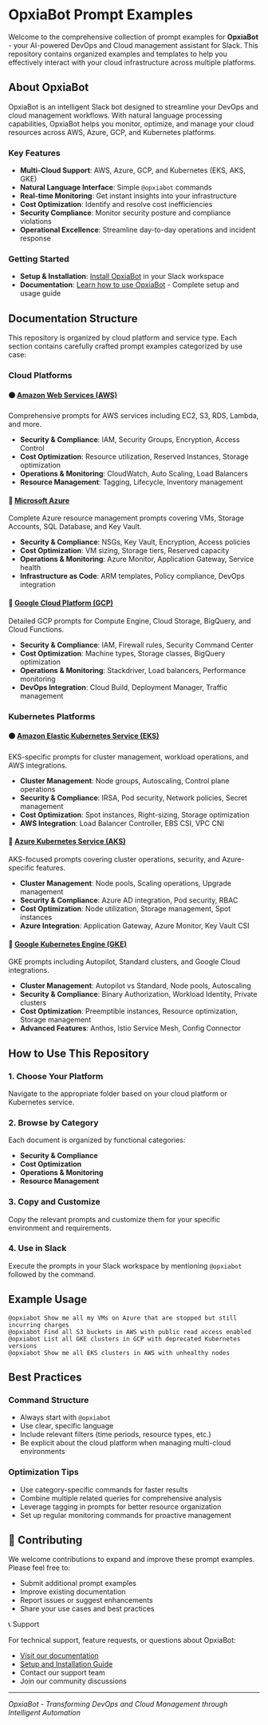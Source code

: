 # OpxiaBot Prompt Examples

Welcome to the comprehensive collection of prompt examples for **OpxiaBot** - your AI-powered DevOps and Cloud management assistant for Slack. This repository contains organized examples and templates to help you effectively interact with your cloud infrastructure across multiple platforms.

## About OpxiaBot

OpxiaBot is an intelligent Slack bot designed to streamline your DevOps and cloud management workflows. With natural language processing capabilities, OpxiaBot helps you monitor, optimize, and manage your cloud resources across AWS, Azure, GCP, and Kubernetes platforms.

### Key Features
- **Multi-Cloud Support**: AWS, Azure, GCP, and Kubernetes (EKS, AKS, GKE)
- **Natural Language Interface**: Simple `@opxiabot` commands
- **Real-time Monitoring**: Get instant insights into your infrastructure
- **Cost Optimization**: Identify and resolve cost inefficiencies
- **Security Compliance**: Monitor security posture and compliance violations
- **Operational Excellence**: Streamline day-to-day operations and incident response

### Getting Started
- **Setup & Installation**: [Install OpxiaBot](https://slackbot.opxia.ai/) in your Slack workspace
- **Documentation**: [Learn how to use OpxiaBot](https://slackbot.opxia.ai/doc.html) - Complete setup and usage guide

## Documentation Structure

This repository is organized by cloud platform and service type. Each section contains carefully crafted prompt examples categorized by use case:

### Cloud Platforms

#### 🟠 [Amazon Web Services (AWS)](./aws/aws.md)
Comprehensive prompts for AWS services including EC2, S3, RDS, Lambda, and more.
- **Security & Compliance**: IAM, Security Groups, Encryption, Access Control
- **Cost Optimization**: Resource utilization, Reserved Instances, Storage optimization
- **Operations & Monitoring**: CloudWatch, Auto Scaling, Load Balancers
- **Resource Management**: Tagging, Lifecycle, Inventory management

#### 🔷 [Microsoft Azure](./azure/azure.md)
Complete Azure resource management prompts covering VMs, Storage Accounts, SQL Database, and Key Vault.
- **Security & Compliance**: NSGs, Key Vault, Encryption, Access policies
- **Cost Optimization**: VM sizing, Storage tiers, Reserved capacity
- **Operations & Monitoring**: Azure Monitor, Application Gateway, Service health
- **Infrastructure as Code**: ARM templates, Policy compliance, DevOps integration

#### 🔵 [Google Cloud Platform (GCP)](./gcp/gcp.md)
Detailed GCP prompts for Compute Engine, Cloud Storage, BigQuery, and Cloud Functions.
- **Security & Compliance**: IAM, Firewall rules, Security Command Center
- **Cost Optimization**: Machine types, Storage classes, BigQuery optimization
- **Operations & Monitoring**: Stackdriver, Load balancers, Performance monitoring
- **DevOps Integration**: Cloud Build, Deployment Manager, Traffic management

### Kubernetes Platforms

#### 🟠 [Amazon Elastic Kubernetes Service (EKS)](./eks/eks.md)
EKS-specific prompts for cluster management, workload operations, and AWS integrations.
- **Cluster Management**: Node groups, Autoscaling, Control plane operations
- **Security & Compliance**: IRSA, Pod security, Network policies, Secret management
- **Cost Optimization**: Spot instances, Right-sizing, Storage optimization
- **AWS Integration**: Load Balancer Controller, EBS CSI, VPC CNI

#### 🔷 [Azure Kubernetes Service (AKS)](./aks/aks.md)
AKS-focused prompts covering cluster operations, security, and Azure-specific features.
- **Cluster Management**: Node pools, Scaling operations, Upgrade management
- **Security & Compliance**: Azure AD integration, Pod security, RBAC
- **Cost Optimization**: Node utilization, Storage management, Spot instances
- **Azure Integration**: Application Gateway, Azure Monitor, Key Vault CSI

#### 🔵 [Google Kubernetes Engine (GKE)](./gke/gke.md)
GKE prompts including Autopilot, Standard clusters, and Google Cloud integrations.
- **Cluster Management**: Autopilot vs Standard, Node pools, Autoscaling
- **Security & Compliance**: Binary Authorization, Workload Identity, Private clusters
- **Cost Optimization**: Preemptible instances, Resource optimization, Storage management
- **Advanced Features**: Anthos, Istio Service Mesh, Config Connector

## How to Use This Repository

### 1. **Choose Your Platform**
Navigate to the appropriate folder based on your cloud platform or Kubernetes service.

### 2. **Browse by Category**
Each document is organized by functional categories:
- **Security & Compliance**
- **Cost Optimization** 
- **Operations & Monitoring**
- **Resource Management**

### 3. **Copy and Customize**
Copy the relevant prompts and customize them for your specific environment and requirements.

### 4. **Use in Slack**
Execute the prompts in your Slack workspace by mentioning `@opxiabot` followed by the command.

## Example Usage

```
@opxiabot Show me all my VMs on Azure that are stopped but still incurring charges
@opxiabot Find all S3 buckets in AWS with public read access enabled
@opxiabot List all GKE clusters in GCP with deprecated Kubernetes versions
@opxiabot Show me all EKS clusters in AWS with unhealthy nodes
```

## Best Practices

### Command Structure
- Always start with `@opxiabot`
- Use clear, specific language
- Include relevant filters (time periods, resource types, etc.)
- Be explicit about the cloud platform when managing multi-cloud environments

### Optimization Tips
- Use category-specific commands for faster results
- Combine multiple related queries for comprehensive analysis
- Leverage tagging in prompts for better resource organization
- Set up regular monitoring commands for proactive management

## 🤝 Contributing

We welcome contributions to expand and improve these prompt examples. Please feel free to:
- Submit additional prompt examples
- Improve existing documentation
- Report issues or suggest enhancements
- Share your use cases and best practices

📞 Support

For technical support, feature requests, or questions about OpxiaBot:
- [Visit our documentation](https://slackbot.opxia.ai/doc.html)
- [Setup and Installation Guide](https://slackbot.opxia.ai/)
- Contact our support team
- Join our community discussions

---

*OpxiaBot - Transforming DevOps and Cloud Management through Intelligent Automation*